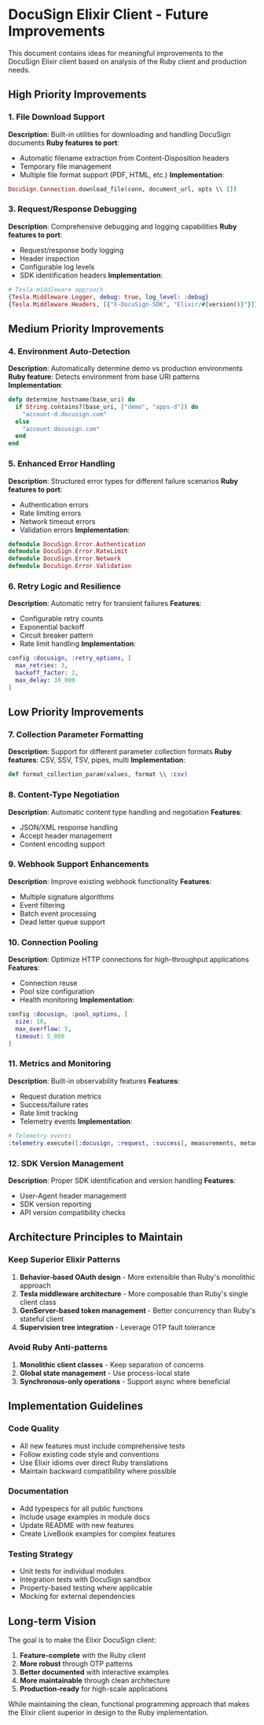 # DocuSign Elixir Client - Future Improvements

This document contains ideas for meaningful improvements to the DocuSign Elixir client based on analysis of the Ruby client and production needs.

## High Priority Improvements

### 1. File Download Support
**Description**: Built-in utilities for downloading and handling DocuSign documents
**Ruby features to port**:
- Automatic filename extraction from Content-Disposition headers
- Temporary file management
- Multiple file format support (PDF, HTML, etc.)
**Implementation**:
```elixir
DocuSign.Connection.download_file(conn, document_url, opts \\ [])
```

### 3. Request/Response Debugging
**Description**: Comprehensive debugging and logging capabilities
**Ruby features to port**:
- Request/response body logging
- Header inspection
- Configurable log levels
- SDK identification headers
**Implementation**:
```elixir
# Tesla middleware approach
{Tesla.Middleware.Logger, debug: true, log_level: :debug}
{Tesla.Middleware.Headers, [{"X-DocuSign-SDK", "Elixir/#{version()}"}]}
```

## Medium Priority Improvements

### 4. Environment Auto-Detection
**Description**: Automatically determine demo vs production environments
**Ruby feature**: Detects environment from base URI patterns
**Implementation**:
```elixir
defp determine_hostname(base_uri) do
  if String.contains?(base_uri, ["demo", "apps-d"]) do
    "account-d.docusign.com"
  else
    "account.docusign.com"
  end
end
```

### 5. Enhanced Error Handling
**Description**: Structured error types for different failure scenarios
**Ruby features to port**:
- Authentication errors
- Rate limiting errors
- Network timeout errors
- Validation errors
**Implementation**:
```elixir
defmodule DocuSign.Error.Authentication
defmodule DocuSign.Error.RateLimit
defmodule DocuSign.Error.Network
defmodule DocuSign.Error.Validation
```

### 6. Retry Logic and Resilience
**Description**: Automatic retry for transient failures
**Features**:
- Configurable retry counts
- Exponential backoff
- Circuit breaker pattern
- Rate limit handling
**Implementation**:
```elixir
config :docusign, :retry_options, [
  max_retries: 3,
  backoff_factor: 2,
  max_delay: 30_000
]
```

## Low Priority Improvements

### 7. Collection Parameter Formatting
**Description**: Support for different parameter collection formats
**Ruby features**: CSV, SSV, TSV, pipes, multi
**Implementation**:
```elixir
def format_collection_param(values, format \\ :csv)
```

### 8. Content-Type Negotiation
**Description**: Automatic content type handling and negotiation
**Features**:
- JSON/XML response handling
- Accept header management
- Content encoding support

### 9. Webhook Support Enhancements
**Description**: Improve existing webhook functionality
**Features**:
- Multiple signature algorithms
- Event filtering
- Batch event processing
- Dead letter queue support

### 10. Connection Pooling
**Description**: Optimize HTTP connections for high-throughput applications
**Features**:
- Connection reuse
- Pool size configuration
- Health monitoring
**Implementation**:
```elixir
config :docusign, :pool_options, [
  size: 10,
  max_overflow: 5,
  timeout: 5_000
]
```

### 11. Metrics and Monitoring
**Description**: Built-in observability features
**Features**:
- Request duration metrics
- Success/failure rates
- Rate limit tracking
- Telemetry events
**Implementation**:
```elixir
# Telemetry events
:telemetry.execute([:docusign, :request, :success], measurements, metadata)
```

### 12. SDK Version Management
**Description**: Proper SDK identification and version handling
**Features**:
- User-Agent header management
- SDK version reporting
- API version compatibility checks

## Architecture Principles to Maintain

### Keep Superior Elixir Patterns
1. **Behavior-based OAuth design** - More extensible than Ruby's monolithic approach
2. **Tesla middleware architecture** - More composable than Ruby's single client class
3. **GenServer-based token management** - Better concurrency than Ruby's stateful client
4. **Supervision tree integration** - Leverage OTP fault tolerance

### Avoid Ruby Anti-patterns
1. **Monolithic client classes** - Keep separation of concerns
2. **Global state management** - Use process-local state
3. **Synchronous-only operations** - Support async where beneficial

## Implementation Guidelines

### Code Quality
- All new features must include comprehensive tests
- Follow existing code style and conventions
- Use Elixir idioms over direct Ruby translations
- Maintain backward compatibility where possible

### Documentation
- Add typespecs for all public functions
- Include usage examples in module docs
- Update README with new features
- Create LiveBook examples for complex features

### Testing Strategy
- Unit tests for individual modules
- Integration tests with DocuSign sandbox
- Property-based testing where applicable
- Mocking for external dependencies

## Long-term Vision

The goal is to make the Elixir DocuSign client:
1. **Feature-complete** with the Ruby client
2. **More robust** through OTP patterns
3. **Better documented** with interactive examples
4. **More maintainable** through clean architecture
5. **Production-ready** for high-scale applications

While maintaining the clean, functional programming approach that makes the Elixir client superior in design to the Ruby implementation.
